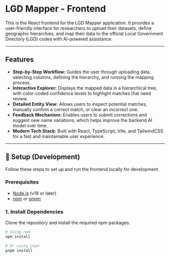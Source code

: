 # LGD Mapper - Frontend

This is the React frontend for the LGD Mapper application. It provides a user-friendly interface for researchers to upload their datasets, define geographic hierarchies, and map their data to the official Local Government Directory (LGD) codes with AI-powered assistance.

---

## Features

-   **Step-by-Step Workflow:** Guides the user through uploading data, selecting columns, defining the hierarchy, and running the mapping process.
-   **Interactive Explorer:** Displays the mapped data in a hierarchical tree, with color-coded confidence levels to highlight matches that need review.
-   **Detailed Entity View:** Allows users to inspect potential matches, manually confirm a correct match, or clear an incorrect one.
-   **Feedback Mechanism:** Enables users to submit corrections and suggest new name variations, which helps improve the backend AI model over time.
-   **Modern Tech Stack:** Built with React, TypeScript, Vite, and TailwindCSS for a fast and maintainable user experience.

---

## 🚀 Setup (Development)

Follow these steps to set up and run the frontend locally for development.

### Prerequisites

-   [Node.js](https://nodejs.org/) (v18 or later)
-   [npm](https://www.npmjs.com/) or [pnpm](https://pnpm.io/)

### 1. Install Dependencies

Clone the repository and install the required npm packages.

```bash
# Using npm
npm install

# Or using pnpm
pnpm install